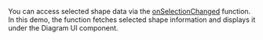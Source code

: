 You can access selected shape data via the [onSelectionChanged](/Documentation/ApiReference/UI_Components/dxDiagram/Configuration/#onSelectionChanged) function. In this demo, the function fetches selected shape information and displays it under the Diagram UI component.